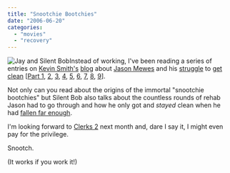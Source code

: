 ```yaml
---
title: "Snootchie Bootchies"
date: "2006-06-20"
categories: 
  - "movies"
  - "recovery"
---
```


![Jay and Silent Bob](/wp-content/uploads/2006/06/jay.jpg "Jay and Silent Bob")Instead of working, I've been reading a series of entries on [Kevin Smith's](http://imdb.com/name/nm0003620/) [blog](http://silentbobspeaks.com/) about [Jason Mewes](http://imdb.com/name/nm0582939/) and his [struggle](http://facesofmeth.us/main.htm) to [get clean](http://nanorthernireland.com/) \[[Part 1](http://silentbobspeaks.com/?p=235), [2](http://silentbobspeaks.com/?p=236), [3](http://silentbobspeaks.com/?p=237), [4](http://silentbobspeaks.com/?p=239), [5](http://silentbobspeaks.com/?p=240), [6](http://silentbobspeaks.com/?p=241), [7](http://silentbobspeaks.com/?p=242), [8](http://silentbobspeaks.com/?p=243), [9](http://silentbobspeaks.com/?p=244)\].

Not only can you read about the origins of the immortal "snootchie bootchies" but Silent Bob also talks about the countless rounds of rehab Jason had to go through and how he only got and _stayed_ clean when he had [fallen far enough](http://www.google.co.uk/search?q=hitting+rock+bottom).

I'm looking forward to [Clerks 2](http://clerks2.com/) next month and, dare I say it, I might even pay for the privilege.

Snootch.

(It works if you work it!)
